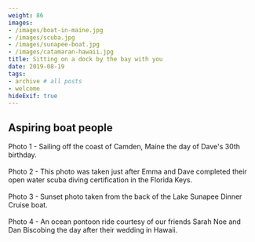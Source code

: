 ```yaml
---
weight: 86
images:
- /images/boat-in-maine.jpg
- /images/scuba.jpg
- /images/sunapee-boat.jpg
- /images/catamaran-hawaii.jpg
title: Sitting on a dock by the bay with you
date: 2019-08-19
tags:
- archive # all posts
- welcome
hideExif: true
---
```


## Aspiring boat people

Photo 1 - Sailing off the coast of Camden, Maine the day of Dave's 30th birthday.
<br><br>
Photo 2 - This photo was taken just after Emma and Dave completed their open water scuba diving certification in the Florida Keys.
<br><br>
Photo 3 - Sunset photo taken from the back of the Lake Sunapee Dinner Cruise boat. 
<br><br>
Photo 4 - An ocean pontoon ride courtesy of our friends Sarah Noe and Dan Biscobing the day after their wedding in Hawaii. 
